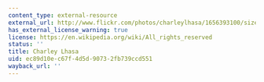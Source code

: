 ```yaml
---
content_type: external-resource
external_url: http://www.flickr.com/photos/charleylhasa/1656393100/sizes/l
has_external_license_warning: true
license: https://en.wikipedia.org/wiki/All_rights_reserved
status: ''
title: Charley Lhasa
uid: ec89d10e-c67f-4d5d-9073-2fb739ccd551
wayback_url: ''
---
```

